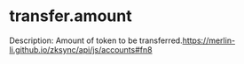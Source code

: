 # transfer.amount

Description: Amount of token to be transferred.https://merlin-li.github.io/zksync/api/js/accounts#fn8